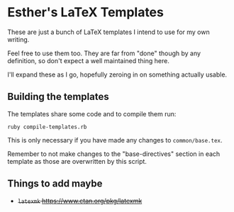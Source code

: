 # Esther's LaTeX Templates

These are just a bunch of LaTeX templates I intend to use for my own writing.

Feel free to use them too. They are far from "done" though by any definition, so don't expect a well maintained thing here.

I'll expand these as I go, hopefully zeroing in on something actually usable.

## Building the templates

The templates share some code and to compile them run:

```
ruby compile-templates.rb
```

This is only necessary if you have made any changes to `common/base.tex`.

Remember to not make changes to the "base-directives" section in each template as those are overwritten by this script.

## Things to add maybe

* ~~`latexmk` <https://www.ctan.org/pkg/latexmk>~~

